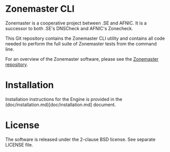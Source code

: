 Zonemaster CLI
==============

Zonemaster is a cooperative project between .SE and AFNIC. It is a
successor to both .SE's DNSCheck and AFNIC's Zonecheck.

This Git repository contains the Zonemaster CLI utility
and contains all code needed to perform the full suite of Zonemaster
tests from the command line.

For an overview of the Zonemaster software, please see the
[Zonemaster repository](https://github.com/dotse/zonemaster).


Installation
============

Installation instructions for the Engine is provided in the
(doc/installation.md)[doc/installation.md] document.


License
=======

The software is released under the 2-clause BSD license. See separate LICENSE file.
